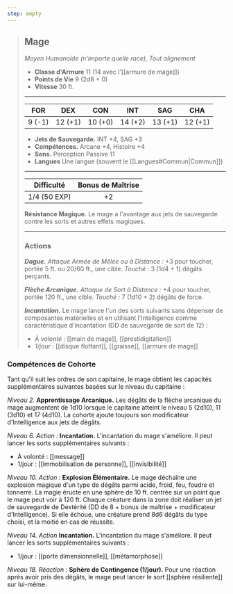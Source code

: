 ```yaml
---
step: empty
---
```

>## Mage
>*Moyen Humanoïde (n'importe quelle race), Tout alignement*
>
>- **Classe d'Armure** 11 (14 avec l'[[armure de mage]])
>- **Points de Vie** 9 (2d8 + 0)
>- **Vitesse** 30 ft.
>___
>|FOR|DEX|CON|INT|SAG|CHA|
>|:---:|:---:|:---:|:---:|:---:|:---:|
>|9 (-1)|12 (+1)|10 (+0)|14 (+2)|13 (+1)|12 (+1)|
> 
> - __Jets de Sauvegarde.__ INT +4, SAG +3
> - __Compétences.__ Arcane +4, Histoire +4
> - __Sens.__ Perception Passive 11
> - __Langues__ Une langue (souvent le [[Langues#Commun|Commun]])
>___
> | Difficulté | Bonus de Maîtrise |
> |:-:|:-:|
> | 1/4 (50 EXP) | +2 |
> 
> __Résistance Magique.__ Le mage a l'avantage aux jets de sauvegarde contre les sorts et autres effets magiques.
>___
>
>### Actions
>***Dague.*** *Attaque Armée de Mêlée ou à Distance :* +3 pour toucher, portée 5 ft. ou 20/60 ft., une cible. *Touché :* 3 (1d4 + 1) dégâts perçants.
>
>***Flèche Arcanique.*** *Attaque de Sort à Distance :* +4 pour toucher, portée 120 ft., une cible. *Touché :* 7 (1d10 + 2) dégâts de force.
>
>***Incantation.*** Le mage lance l'un des sorts suivants sans dépenser de composantes matérielles et en utilisant l'Intelligence comme caractéristique d'incantation (DD de sauvegarde de sort de 12) :
> - _À volonté :_ [[main de mage]], [[prestidigitation]]
> - _1/jour :_ [[disque flottant]], [[graisse]], [[armure de mage]]

### Compétences de Cohorte

Tant qu'il suit les ordres de son capitaine, le mage obtient les capacités supplémentaires suivantes basées sur le niveau du capitaine :

_Niveau 2._ __Apprentissage Arcanique.__ Les dégâts de la flèche arcanique du mage augmentent de 1d10 lorsque le capitaine atteint le niveau 5 (2d10), 11 (3d10) et 17 (4d10). La cohorte ajoute toujours son modificateur d'Intelligence aux jets de dégâts.

_Niveau 6._ _Action :_ __Incantation.__ L'incantation du mage s'améliore. Il peut lancer les sorts supplémentaires suivants : 
 - À volonté : [[message]]
 - 1/jour : [[immobilisation de personne]], [[invisibilité]]

_Niveau 10._ _Action :_ __Explosion Élémentaire.__ Le mage déchaîne une explosion magique d'un type de dégâts parmi acide, froid, feu, foudre et tonnerre. La magie éructe en une sphère de 10 ft. centrée sur un point que le mage peut voir à 120 ft. Chaque créature dans la zone doit réaliser un jet de sauvegarde de Dextérité (DD de 8 + bonus de maîtrise + modificateur d'Intelligence). Si elle échoue, une créature prend 8d6 dégâts du type choisi, et la moitié en cas de réussite.

_Niveau 14._ _Action_ __Incantation.__ L'incantation du mage s'améliore. Il peut lancer les sorts supplémentaires suivants : 
 - 1/jour : [[porte dimensionnelle]], [[métamorphose]]

_Niveau 18._ _Réaction :_ __Sphère de Contingence (1/jour).__ Pour une réaction après avoir pris des dégâts, le mage peut lancer le sort [[sphère résiliente]] sur lui-même.